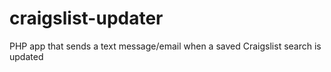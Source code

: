 craigslist-updater
==================

PHP app that sends a text message/email when a saved Craigslist search is updated
